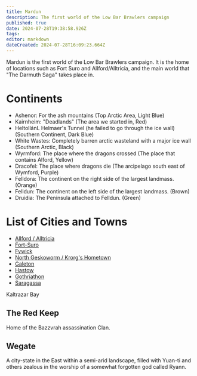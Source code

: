 ```yaml
---
title: Mardun
description: The first world of the Low Bar Brawlers campaign
published: true
date: 2024-07-28T19:38:58.926Z
tags: 
editor: markdown
dateCreated: 2024-07-28T16:09:23.664Z
---
```


Mardun is the first world of the Low Bar Brawlers campaign. It is the home of locations such as Fort Suro and Allford/Alltricia, and the main world that "The Darmuth Saga" takes place in.

# Continents
- Ashenor: For the ash mountains (Top Arctic Area, Light Blue)
- Kairnheim: "Deadlands" (The area we started in, Red)
- HeltollánL Helmaer's Tunnel (he failed to go through the ice wall) (Southern Continent, Dark Blue)
- White Wastes: Completely barren arctic wasteland with a major ice wall (Southern Arctic, Black)
- Wyrmford: The place where the dragons crossed (The place that contains Alford, Yellow)
- Dracofel: The place where dragons die (The arcipelago south east of Wymford, Purple)
- Felldora: The continent on the right side of the largest landmass. (Orange)
- Felldun: The continent on the left side of the largest landmass. (Brown)
- Druidia: The Peninsula attached to Felldun. (Green)

# List of Cities and Towns
- [Allford / Alltricia](/locations/Mardun/Allford)
- [Fort-Suro](/locations/Mardun/Fort-Suro)
- [Fywick](/locations/Mardun/Fywick)
- [North Geskoworm / Krorg's Hometown](/locations/Mardun/north_geskoworm)
- [Galeton](/locations/Mardun/Galeton)
- [Hastow](/locations/Mardun/Hastow)
- [Gothriathon](/locations/Mardun/Gothriathon)
- [Saragassa](/locations/Mardun/Saragassa)


Kaltrazar Bay

## The Red Keep
Home of the Bazzvrah assassination Clan. 

## Wegate
A city-state in the East within a semi-arid landscape, filled with Yuan-ti and others zealous in the worship of a somewhat forgotten god called Ryann.
